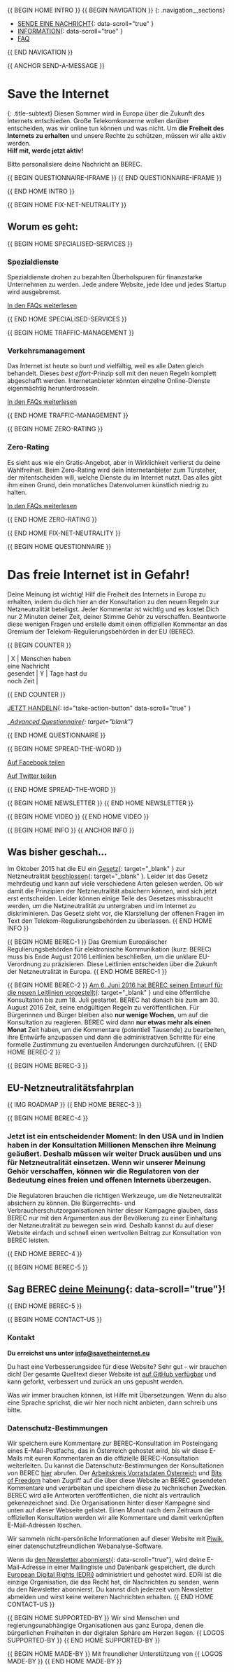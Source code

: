 {{ BEGIN HOME INTRO }}
{{ BEGIN NAVIGATION }}
{: .navigation__sections}
- [SENDE EINE NACHRICHT](#send-a-message){: data-scroll="true" }
- [INFORMATION](#info){: data-scroll="true" }
- [FAQ](faq)

{{ END NAVIGATION }}

{{ ANCHOR SEND-A-MESSAGE }}
# Save the Internet

{: .title-subtext}
Diesen Sommer wird in Europa über die Zukunft des Internets entschieden. Große Telekomkonzerne wollen darüber entscheiden, was wir online tun können und was nicht. Um __die Freiheit des Internets zu erhalten__ und unsere Rechte zu schützen, müssen wir alle aktiv werden. 
<br>
<strong>Hilf mit, werde jetzt aktiv!</strong>

Bitte personalisiere deine Nachricht an BEREC.

{{ BEGIN QUESTIONNAIRE-IFRAME }}
{{ END QUESTIONNAIRE-IFRAME }}

{{ END HOME INTRO }}

{{ BEGIN HOME FIX-NET-NEUTRALITY }}

## Worum es geht:

{{ BEGIN HOME SPECIALISED-SERVICES }}

### Spezialdienste

Spezialdienste drohen zu bezahlten Überholspuren für finanzstarke Unternehmen zu werden. Jede andere Website, jede Idee und jedes Startup wird ausgebremst.

[In den FAQs weiterlesen](faq/#what-are-specialised-services)

{{ END HOME SPECIALISED-SERVICES }}

{{ BEGIN HOME TRAFFIC-MANAGEMENT }}

### Verkehrsmanagement

Das Internet ist heute so bunt und vielfältig, weil es alle Daten gleich behandelt. Dieses *best effort*-Prinzip soll mit den neuen Regeln komplett abgeschafft werden. Internetanbieter könnten einzelne Online-Dienste eigenmächtig herunterdrosseln.

[In den FAQs weiterlesen](faq/#what-is-traffic-management)

{{ END HOME TRAFFIC-MANAGEMENT }}

{{ BEGIN HOME ZERO-RATING }}

### Zero-Rating

Es sieht aus wie ein Gratis-Angebot, aber in Wirklichkeit verlierst du deine Wahlfreiheit. Beim Zero-Rating wird dein Internetanbieter zum Türsteher, der mitentscheiden will, welche Dienste du im Internet nutzt. Das alles gibt ihm einen Grund, dein monatliches Datenvolumen künstlich niedrig zu halten. 

[In den FAQs weiterlesen](faq/#what-is-zero-rating)

{{ END HOME ZERO-RATING }}

{{ END HOME FIX-NET-NEUTRALITY }}


{{ BEGIN HOME QUESTIONNAIRE }}

# Das freie Internet ist in Gefahr! 

Deine Meinung ist wichtig! Hilf die Freiheit des Internets in Europa zu erhalten, indem du dich hier an der Konsultation zu den neuen Regeln zur Netzneutralität beteiligst. Jeder Kommentar ist wichtig und es kostet Dich nur 2 Minuten deiner Zeit, deiner Stimme Gehör zu verschaffen. Beantworte diese wenigen Fragen und erstelle damit einen offiziellen Kommentar an das Gremium der Telekom-Regulierungsbehörden in der EU (BEREC).

{{ BEGIN COUNTER }}

| X | Menschen haben <br> eine Nachricht <br> gesendet | Y | Tage hast du <br> noch Zeit |

{{ END COUNTER }}

[JETZT HANDELN](#send-a-message){: id="take-action-button" data-scroll="true" }

__[Advanced Questionnaire](https://consultation.savetheinternet.eu/advanced/){: target="_blank"}__

{{ END HOME QUESTIONNAIRE }}

{{ BEGIN HOME SPREAD-THE-WORD }}

[Auf Facebook teilen](http://www.facebook.com/sharer/sharer.php?s=100&p%5Burl%5D=http://www.savetheinternet.eu/&p%5Bimages%5D%5B0%5D=http://www.savetheinternet.eu/img/thumbnail.png&p%5Btitle%5D=Hilf%20mit%2C%20das%20Internet%20zu%20retten&p%5Bsummary%5D=Deine%20Freiheiten%20online%20werden%20durch%20eine%20EU-Verordnung%20bedroht.%20Der%20Kampf%20f%C3%BCr%20ein%20offenes%20Internet%20beginnt%20jetzt%20in%20Br%C3%BCssel.)

[Auf Twitter teilen](https://twitter.com/intent/tweet?text=Hilf%20mit%2C%20das%20Internet%20zu%20retten.%20Fordere%20deine%20Regulierer%20auf%2C%20Netzneutralit%C3%A4t%20zu%20sch%C3%BCtzen.%0Ahttps%3A%2F%2Fwww.savetheinternet.eu%2Fde%20%23SaveTheInternet%20pls%20RT)

{{ END HOME SPREAD-THE-WORD }}

{{ BEGIN HOME NEWSLETTER }}
{{ END HOME NEWSLETTER }}

{{ BEGIN HOME VIDEO }}
{{ END HOME VIDEO }}

{{ BEGIN HOME INFO }}
{{ ANCHOR INFO }}
## Was bisher geschah…

Im Oktober 2015 hat die EU ein [Gesetz](http://eur-lex.europa.eu/legal-content/DE/TXT/?uri=CELEX:32015R2120){: target="_blank" } zur Netzneutralität [beschlossen](https://netzpolitik.org/2016/netzneutralitaet-wie-es-jetzt-weiter-geht/){: target="_blank" }. Leider ist das Gesetz mehrdeutig und kann auf viele verschiedene Arten gelesen werden. Ob wir damit die Prinzipien der Netzneutralität absichern können, wird sich jetzt erst entscheiden. Leider können einige Teile des Gesetzes missbraucht werden, um die Netzneutralität zu untergraben und im Internet zu diskriminieren. Das Gesetz sieht vor, die Klarstellung der offenen Fragen im Text den Telekom-Regulierungsbehörden zu überlassen.
{{ END HOME INFO }}


{{ BEGIN HOME BEREC-1 }}
Das Gremium Europäischer Regulierungsbehörden für elektronische Kommunikation (kurz: BEREC) muss bis Ende August 2016 Leitlinien beschließen, um die unklare EU-Verordnung zu präzisieren. Diese Leitlinien entscheiden über die Zukunft der Netzneutralität in Europa.
{{ END HOME BEREC-1 }}

{{ BEGIN HOME BEREC-2 }}
[Am 6. Juni 2016 hat BEREC seinen Entwurf für die neuen Leitlinien vorgestellt](https://netzpolitik.org/2016/eu-leitlinien-zur-netzneutralitaet-the-good-the-bad-and-the-ugly/){: target="_blank" } und eine öffentliche Konsultation bis zum 18. Juli gestartet. BEREC hat danach bis zum am 30. August 2016 Zeit, seine endgültigen Regeln zu veröffentlichen. Für Bürgerinnen und Bürger bleiben also __nur wenige Wochen,__ um auf die Konsultation zu reagieren. BEREC wird dann __nur etwas mehr als einen Monat__ Zeit haben, um die Kommentare (potentiell Tausende) zu bearbeiten, ihre Entwürfe anzupassen und dann die administrativen Schritte für eine formelle Zustimmung zu eventuellen Änderungen durchzuführen.
{{ END HOME BEREC-2 }}

{{ BEGIN HOME BEREC-3 }}
## EU-Netzneutralitätsfahrplan
{{ IMG ROADMAP }}
{{ END HOME BEREC-3 }}

{{ BEGIN HOME BEREC-4 }}
### __Jetzt ist ein entscheidender Moment__: In den USA und in Indien haben in der Konsultation Millionen Menschen ihre Meinung geäußert. Deshalb müssen wir weiter Druck ausüben und uns für Netzneutralität einsetzen. Wenn wir unserer Meinung Gehör verschaffen, können wir die Regulatoren von der Bedeutung eines freien und offenen Internets überzeugen.

Die Regulatoren brauchen die richtigen Werkzeuge, um die Netzneutralität absichern zu können. Die Bürgerrechts- und Verbraucherschutzorganisationen hinter dieser Kampagne glauben, dass BEREC nur mit den Argumenten aus der Bevölkerung zu einer Einhaltung der Netzneutralität zu bewegen sein wird. Deshalb kannst du auf dieser Website einfach und schnell einen wertvollen Beitrag zur Konsultation von BEREC leisten.

{{ END HOME BEREC-4 }}

{{ BEGIN HOME BEREC-5 }}
## Sag BEREC [deine Meinung](#send-a-message){: data-scroll="true"}!
{{ END HOME BEREC-5 }}

{{ BEGIN HOME CONTACT-US }}
### Kontakt

__Du erreichst uns unter [info@savetheinternet.eu](mailto:info@savetheinternet.eu)__

Du hast eine Verbesserungsidee für diese Website? Sehr gut – wir brauchen dich! Der gesamte Quelltext dieser Website ist [auf GitHub verfügbar](https://github.com/Netzfreiheit/STI-UI) und kann geforkt, verbessert und zurück an uns gepusht werden.

Was wir immer brauchen können, ist Hilfe mit Übersetzungen. Wenn du also eine Sprache sprichst, die wir hier noch nicht anbieten, dann schreib uns bitte.

### Datenschutz-Bestimmungen

Wir speichern eure Kommentare zur BEREC-Konsultation im Posteingang eines E-Mail-Postfachs, das in Österreich gehostet wird, bis wir diese E-Mails mit euren Kommentaren an die offizielle BEREC-Konsultation weiterleiten. Du kannst die Datenschutz-Bestimmungen der Konsultationen von BEREC [hier](http://berec.europa.eu/eng/document_register/subject_matter/berec_office/download/0/4615-privacy-statement-berec-office-policy-do_0.pdf) abrufen. Der [Arbeitskreis Vorratsdaten Österreich](https://akvorrat.at/wer-wir-sind) und [Bits of Freedom](https://bof.nl/home/english-bits-of-freedom/) haben Zugriff auf die über diese Website an BEREC gesendeten Kommentare und verarbeiten und speichern diese zu technischen Zwecken. BEREC wird alle Antworten veröffentlichen, die nicht als vertraulich gekennzeichnet sind. Die Organisationen hinter dieser Kampagne sind unten auf dieser Webseite gelistet. Einen Monat nach dem Zeitraum der offiziellen Konsultation werden wir alle Kommentare und damit verknüpften E-Mail-Adressen löschen.

Wir sammeln nicht-persönliche Informationen auf dieser Website mit [Piwik](https://piwik.org/), einer datenschutzfreundlichen Webanalyse-Software.

Wenn du [den Newsletter abonnierst](#subscribe-to-newsletter){: data-scroll="true"}, wird deine E-Mail-Adresse in einer Mailingliste und Datenbank gespeichert, die durch [European Digital Rights (EDRi)](https://edri.org/about/) administriert und gehostet wird. EDRi ist die einzige Organisation, die das Recht hat, dir Nachrichten zu senden, wenn du den Newsletter abonnierst. Du kannst dich jederzeit vom Newsletter abmelden und wirst keine weiteren Nachrichten erhalten.
{{ END HOME CONTACT-US }}

{{ BEGIN HOME SUPPORTED-BY }}
Wir sind Menschen und regierungsunabhängige Organisationen aus ganz Europa, denen die bürgerlichen Freiheiten in der digitalen Sphäre am Herzen liegen.
{{ LOGOS SUPPORTED-BY }}
{{ END HOME SUPPORTED-BY }}

{{ BEGIN HOME MADE-BY }}
Mit freundlicher Unterstützung von
{{ LOGOS MADE-BY }}
{{ END HOME MADE-BY }}
